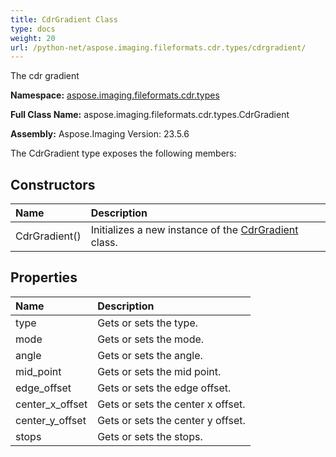 ```yaml
---
title: CdrGradient Class
type: docs
weight: 20
url: /python-net/aspose.imaging.fileformats.cdr.types/cdrgradient/
---
```


The cdr gradient

**Namespace:** [aspose.imaging.fileformats.cdr.types](/imaging/python-net/aspose.imaging.fileformats.cdr.types/)

**Full Class Name:** aspose.imaging.fileformats.cdr.types.CdrGradient

**Assembly:**  Aspose.Imaging Version: 23.5.6

The CdrGradient type exposes the following members:
## **Constructors**
|**Name**|**Description**|
| :- | :- |
|CdrGradient()|Initializes a new instance of the [CdrGradient](/imaging/python-net/aspose.imaging.fileformats.cdr.types/cdrgradient/) class.|
## **Properties**
|**Name**|**Description**|
| :- | :- |
|type|Gets or sets the type.|
|mode|Gets or sets the mode.|
|angle|Gets or sets the angle.|
|mid_point|Gets or sets the mid point.|
|edge_offset|Gets or sets the edge offset.|
|center_x_offset|Gets or sets the center x offset.|
|center_y_offset|Gets or sets the center y offset.|
|stops|Gets or sets the stops.|
